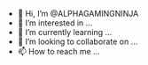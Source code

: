 - 👋 Hi, I’m @ALPHAGAMINGNINJA
- 👀 I’m interested in ...
- 🌱 I’m currently learning ...
- 💞️ I’m looking to collaborate on ...
- 📫 How to reach me ...

<!---
ALPHAGAMINGNINJA/ALPHAGAMINGNINJA is a ✨ special ✨ repository because its `README.md` (this file) appears on your GitHub profile.
You can click the Preview link to take a look at your changes.
--->
